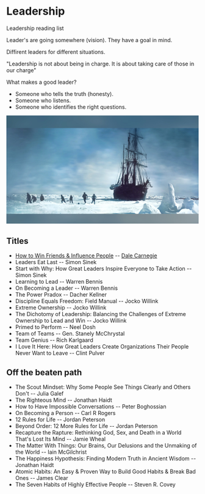 # Leadership
Leadership reading list

Leader's are going somewhere (vision). They have a goal in mind.

Diffirent leaders for different situations.

"Leadership is not about being in charge. It is about taking care of those in our charge"

What makes a good leader?

- Someone who tells the truth (honesty).
- Someone who listens.
- Someone who identifies the right questions.
 

![Shackeltons-1914-expedition](./images/Shackeltons-1914-expedition.jpg)

## Titles

- [How to Win Friends & Influence People](https://github.com/DavidGeeraerts/Leadership/blob/main/doc/How%20to%20Win%20Friends%20%26%20Influence%20People.md) -- [Dale Carnegie](https://en.wikipedia.org/wiki/Dale_Carnegie)
- Leaders Eat Last -- Simon Sinek
- Start with Why: How Great Leaders Inspire Everyone to Take Action -- Simon Sinek
- Learning to Lead -- Warren Bennis
- On Becoming a Leader -- Warren Bennis
- The Power Pradox -- Dacher Kellner
- Discipline Equals Freedom: Field Manual -- Jocko Willink
- Extreme Ownership -- Jocko Willink
- The Dichotomy of Leadership: Balancing the Challenges of Extreme Ownership to Lead and Win -- Jocko Willink
- Primed to Perform -- Neel Dosh
- Team of Teams -- Gen. Stanely McChrystal
- Team Genius -- Rich Karlgaard
- I Love It Here: How Great Leaders Create Organizations Their People Never Want to Leave -- Clint Pulver


## Off the beaten path

- The Scout Mindset: Why Some People See Things Clearly and Others Don't -- Julia Galef
- The Righteous Mind -- Jonathan Haidt
- How to Have Impossible Conversations -- Peter Boghossian
- On Becoming a Person -- Carl R Rogers
- 12 Rules for Life -- Jordan Peterson
- Beyond Order: 12 More Rules for Life -- Jordan Peterson
- Recapture the Rapture: Rethinking God, Sex, and Death in a World That's Lost Its Mind -- Jamie Wheal
- The Matter With Things: Our Brains, Our Delusions and the Unmaking of the World -- Iain McGilchrist
- The Happiness Hypothesis: Finding Modern Truth in Ancient Wisdom -- Jonathan Haidt
- Atomic Habits: An Easy & Proven Way to Build Good Habits & Break Bad Ones -- James Clear
- The Seven Habits of Highly Effective People -- Steven R. Covey
